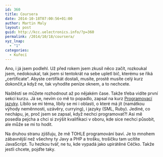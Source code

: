 ```yaml
---
id: 360
title: Coursera
date: 2014-10-18T07:00:56+01:00
author: Martin Maly
layout: post
guid: http://kcc.uelectronics.info/?p=360
permalink: /2014/10/18/coursera/
xyz_lnap:
  - "1"
categories:
  - Kuřecí
---
```

Ano, i já jsem podlehl. Už před rokem jsem zkusil něco začít, rozkoukal jsem, nedokoukal, tak jsem si tentokrát na sebe upletl bič, kterému se říká &#8222;certificate&#8220;. Abyste certifikát dostali, musíte, prostě musíte celý kurz dokončit,a když ne, tak vyhodíte peníze oknem, a to nechcete.

Naštěstí se můžete rozhodnout až po nějakém čase. Takže třeba vidíte první sekci kurzu. Já se, nevím co mě to popadlo, zapsal na kurz [Programovací jazyky](https://www.coursera.org/course/proglang). Líbilo se mi téma, líbily se mi i oblasti, o které má jít (namátkou výhody neměnnosti, uzávěry, currying), i jazyky (SML, Ruby). Jediné, co nechápu, je, proč jsem se zapsal, když nechci programovat?! Asi mě posedla pejcha a chci si zvýšit kvalifikaci v oboru, kde sice nechci působit, ale může se mi to hodit.

Na druhou stranu zjišťuju, že mě TOHLE programování baví. Je to mnohem zábavnější než všechny ty Javy a PHP a trošku, trošičku tam ucítíte JavaScript. Tu hezkou tvář, ne tu, kde vypadá jako upirátěné Céčko. Takže jestli chcete, pojďte taky.

&nbsp;